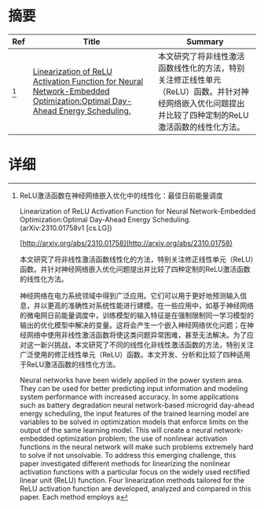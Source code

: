 # 摘要

| Ref | Title | Summary |
| --- | --- | --- |
| [^1] | [Linearization of ReLU Activation Function for Neural Network-Embedded Optimization:Optimal Day-Ahead Energy Scheduling.](http://arxiv.org/abs/2310.01758) | 本文研究了将非线性激活函数线性化的方法，特别关注修正线性单元（ReLU）函数。并针对神经网络嵌入优化问题提出并比较了四种定制的ReLU激活函数的线性化方法。 |

# 详细

[^1]: ReLU激活函数在神经网络嵌入优化中的线性化：最佳日前能量调度

    Linearization of ReLU Activation Function for Neural Network-Embedded Optimization:Optimal Day-Ahead Energy Scheduling. (arXiv:2310.01758v1 [cs.LG])

    [http://arxiv.org/abs/2310.01758](http://arxiv.org/abs/2310.01758)

    本文研究了将非线性激活函数线性化的方法，特别关注修正线性单元（ReLU）函数。并针对神经网络嵌入优化问题提出并比较了四种定制的ReLU激活函数的线性化方法。

    

    神经网络在电力系统领域中得到广泛应用。它们可以用于更好地预测输入信息，并以更高的准确性对系统性能进行建模。在一些应用中，如基于神经网络的微电网日前能量调度中，训练模型的输入特征是在强制限制同一学习模型的输出的优化模型中解决的变量。这将会产生一个嵌入神经网络优化问题；在神经网络中使用非线性激活函数将使这类问题异常困难，甚至无法解决。为了应对这一新兴挑战，本文研究了不同的线性化非线性激活函数的方法，特别关注广泛使用的修正线性单元（ReLU）函数。本文开发、分析和比较了四种适用于ReLU激活函数的线性化方法。

    Neural networks have been widely applied in the power system area. They can be used for better predicting input information and modeling system performance with increased accuracy. In some applications such as battery degradation neural network-based microgrid day-ahead energy scheduling, the input features of the trained learning model are variables to be solved in optimization models that enforce limits on the output of the same learning model. This will create a neural network-embedded optimization problem; the use of nonlinear activation functions in the neural network will make such problems extremely hard to solve if not unsolvable. To address this emerging challenge, this paper investigated different methods for linearizing the nonlinear activation functions with a particular focus on the widely used rectified linear unit (ReLU) function. Four linearization methods tailored for the ReLU activation function are developed, analyzed and compared in this paper. Each method employs a
    

